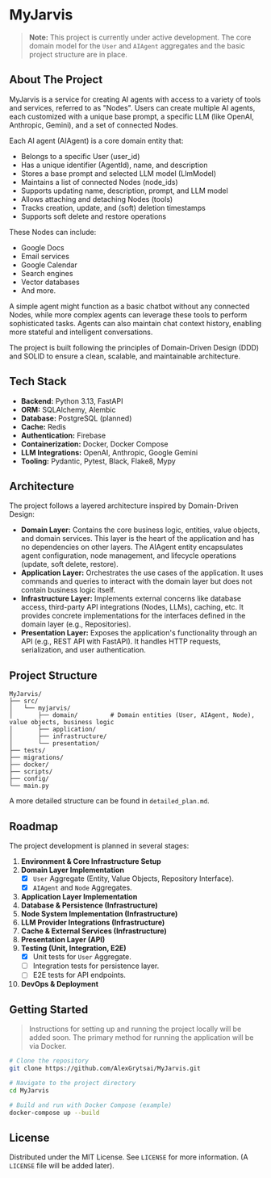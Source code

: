 # MyJarvis

> **Note:** This project is currently under active development. The core domain model for the `User` and `AIAgent` aggregates and the basic project structure are in place.

## About The Project

MyJarvis is a service for creating AI agents with access to a variety of tools and services, referred to as "Nodes". Users can create multiple AI agents, each customized with a unique base prompt, a specific LLM (like OpenAI, Anthropic, Gemini), and a set of connected Nodes.

Each AI agent (AIAgent) is a core domain entity that:
- Belongs to a specific User (user_id)
- Has a unique identifier (AgentId), name, and description
- Stores a base prompt and selected LLM model (LlmModel)
- Maintains a list of connected Nodes (node_ids)
- Supports updating name, description, prompt, and LLM model
- Allows attaching and detaching Nodes (tools)
- Tracks creation, update, and (soft) deletion timestamps
- Supports soft delete and restore operations

These Nodes can include:
- Google Docs
- Email services
- Google Calendar
- Search engines
- Vector databases
- And more.

A simple agent might function as a basic chatbot without any connected Nodes, while more complex agents can leverage these tools to perform sophisticated tasks. Agents can also maintain chat context history, enabling more stateful and intelligent conversations.

The project is built following the principles of Domain-Driven Design (DDD) and SOLID to ensure a clean, scalable, and maintainable architecture.

## Tech Stack

- **Backend:** Python 3.13, FastAPI
- **ORM:** SQLAlchemy, Alembic
- **Database:** PostgreSQL (planned)
- **Cache:** Redis
- **Authentication:** Firebase
- **Containerization:** Docker, Docker Compose
- **LLM Integrations:** OpenAI, Anthropic, Google Gemini
- **Tooling:** Pydantic, Pytest, Black, Flake8, Mypy

## Architecture

The project follows a layered architecture inspired by Domain-Driven Design:

- **Domain Layer:** Contains the core business logic, entities, value objects, and domain services. This layer is the heart of the application and has no dependencies on other layers. The AIAgent entity encapsulates agent configuration, node management, and lifecycle operations (update, soft delete, restore).
- **Application Layer:** Orchestrates the use cases of the application. It uses commands and queries to interact with the domain layer but does not contain business logic itself.
- **Infrastructure Layer:** Implements external concerns like database access, third-party API integrations (Nodes, LLMs), caching, etc. It provides concrete implementations for the interfaces defined in the domain layer (e.g., Repositories).
- **Presentation Layer:** Exposes the application's functionality through an API (e.g., REST API with FastAPI). It handles HTTP requests, serialization, and user authentication.

## Project Structure

```
MyJarvis/
├── src/
│   └── myjarvis/
│       ├── domain/         # Domain entities (User, AIAgent, Node), value objects, business logic
│       ├── application/
│       ├── infrastructure/
│       └── presentation/
├── tests/
├── migrations/
├── docker/
├── scripts/
├── config/
└── main.py
```

A more detailed structure can be found in `detailed_plan.md`.

## Roadmap

The project development is planned in several stages:
1.  **Environment & Core Infrastructure Setup**
2.  **Domain Layer Implementation**
    - [x] `User` Aggregate (Entity, Value Objects, Repository Interface).
    - [x] `AIAgent` and `Node` Aggregates.
3.  **Application Layer Implementation**
4.  **Database & Persistence (Infrastructure)**
5.  **Node System Implementation (Infrastructure)**
6.  **LLM Provider Integrations (Infrastructure)**
7.  **Cache & External Services (Infrastructure)**
8.  **Presentation Layer (API)**
9.  **Testing (Unit, Integration, E2E)**
    - [x] Unit tests for `User` Aggregate.
    - [ ] Integration tests for persistence layer.
    - [ ] E2E tests for API endpoints.
10. **DevOps & Deployment**

## Getting Started

> Instructions for setting up and running the project locally will be added soon. The primary method for running the application will be via Docker.

```sh
# Clone the repository
git clone https://github.com/AlexGrytsai/MyJarvis.git

# Navigate to the project directory
cd MyJarvis

# Build and run with Docker Compose (example)
docker-compose up --build
```

## License

Distributed under the MIT License. See `LICENSE` for more information. (A `LICENSE` file will be added later). 